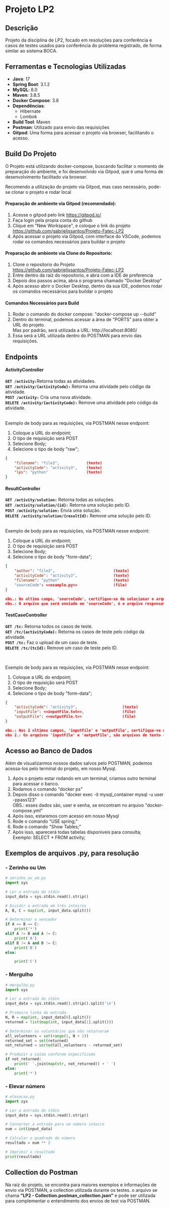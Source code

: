 # Projeto LP2

## Descrição
Projeto da disciplina de LP2, focado em resoluções para
conferência e casos de testes usados para conferência do problema registrado, de forma
similar ao sistema BOCA.

## Ferramentas e Tecnologias Utilizadas
- **Java**: 17
- **Spring Boot**: 3.1.2
- **MySQL**: 8.0
- **Maven**: 3.8.5
- **Docker Compose**: 3.8
- **Dependências**:
  - Hibernate
  - Lombok
- **Build Tool**: Maven
- **Postman**: Utilizado para envio das requisições
- **Gitpod**: Uma forma para acessar o projeto via browser, facilitando o acesso.

## Build Do Projeto

O Projeto está utilizando docker-compose, buscando facilitar o momento de preparação do ambiente, e foi desenvolvido via Gitpod, que é uma forma de desenvolvimento facilitado via browser.

Recomendo a utilização do projeto via Gitpod, mas caso necessário, pode-se clonar o projeto e rodar local

#### Preparação de ambiente via Gitpod (recomendado):

1. Acesse o gitpod pelo link https://gitpod.io/
2. Faça login pela propia conta do github
3. Clique em "New Workspace", e coloque o link do projeto https://github.com/gabrieljssantos/Projeto-Fatec-LP2
4. Após acessar o projeto via Gitpod, com interface do VSCode, podemos rodar os comandos necessários para buildar o projeto

#### Preparação de ambiente via Clone do Repositorio:

1. Clone o repositorio do Projeto https://github.com/gabrieljssantos/Projeto-Fatec-LP2
2. Entre dentro da raiz do repositorio, e abra com a IDE de preferencia
3. Depois dos passos acima, abra o programa chamado "Docker Desktop"
4. Após acesso abrir o Docker Desktop, dentro da sua IDE, podemos rodar os comandos necessários para buildar o projeto

####  Comandos Necessários para Build

1. Rodar o comando do docker compose: "docker-compose up --build"
2. Dentro do terminal, podemos acessar a área de "PORTS" para obter a URL do projeto.<br>
    Mas por padrão, será utilizada a URL: http://localhost:8080/
3. Essa será a URL utilizada dentro do POSTMAN para envio das requisições.

## Endpoints

#### ActivityController

<b>`GET /activity:`</b>Retorna todas as atividades. <br>
<b>`GET /activity/{activityCode}:`</b> Retorna uma atividade pelo código da atividade.<br>
<b>`POST /activity:`</b> Cria uma nova atividade.<br>
<b>`DELETE /activity/{activityCode}:`</b> Remove uma atividade pelo código da atividade.<br>
<br>

Exemplo de body para as requisições, via POSTMAN nesse endpoint:

1. Coloque a URL do endpoint;
2. O tipo de requisição será POST
2. Selecione Body;
3. Selecione o tipo de body "raw";

```json
{
    "filename": "file3",            (texto)
    "activityCode": "activity3",    (texto)
    "lps": "python"                 (texto)
}
```


#### ResultController

<b>`GET /activity/solution:`</b> Retorna todas as soluções.<br>
<b>`GET /activity/solution/{id}:`</b> Retorna uma solução pelo ID.<br>
<b>`POST /activity/solution:`</b> Envia uma solução.<br>
<b>`DELETE /activity/solution/{resultId}:`</b> Remove uma solução pelo ID.<br>
<br>

Exemplo de body para as requisições, via POSTMAN nesse endpoint:

1. Coloque a URL do endpoint;
2. O tipo de requisição será POST
2. Selecione Body;
3. Selecione o tipo de body "form-data";

```json
{
    "author": "file3",                          (texto)
    "activityCode": "activity3",                (texto)
    "filename": "python"                        (texto)
    "sourceCode": <<example.py>>                (file)
}

obs.: No ultimo campo, 'sourceCode', certifique-se de selecionar o arquivo
obs.: O arquivo que será enviado em 'sourceCode', é o arquivo responsavel pela resolução do problema. Ao decorrer do read.me estará disponivel 3 arquivos de testes ("zerinho ou um", "mergulho", "a elevação de um numero (exemplo)")
```

#### TestCaseController

<b>`GET /tc:`</b> Retorna todos os casos de teste.<br>
<b>`GET /tc/{activityCode}:`</b> Retorna os casos de teste pelo código da atividade.<br>
<b>`POST /tc:`</b> Faz o upload de um caso de teste.<br>
<b>`DELETE /tc/{tcId}:`</b> Remove um caso de teste pelo ID.<br>

<br>

Exemplo de body para as requisições, via POSTMAN nesse endpoint:

1. Coloque a URL do endpoint;
2. O tipo de requisição será POST
2. Selecione Body;
3. Selecione o tipo de body "form-data";

```json
{
    "activityCode": "activity3",                    (texto)
    "inputFile": <<inputFile.txt>>,                 (file)
    "outputFile": <<outputFile.t>>                  (file)
}

obs.: Nos 2 ultimos campos, 'inputFile' e 'outputFile', certifique-se de selecionar o arquivo
obs 2.: Os arquivos 'inputFile' e 'outputFile', são arquivos de texto (.txt), onde vão ser enviados os arquivos de entrada e saida, respectivamente, que serão testados posteriormente
```

## Acesso ao Banco de Dados

Além de visualizarmos nossos dados salvos pelo POSTMAN, podemos acessa-los pelo terminal do projeto, em nosso Mysql.

1. Após o projeto estar rodando em um terminal, criamos outro terminal para acessar o banco.
2. Rodamos o comando "docker ps"
3. Depois disso o comando "docker exec -it mysql_container mysql -u user -ppass123" <br>
    OBS.: esses dados são, user e senha, se encontram no arquivo "docker-compose.yml"
4. Após isso, estaremos com acesso em nosso Mysql
5. Rode o comando "USE spring;"
6. Rode o comando "Show Tables;"
7. Após isso, aparecerá todas tabelas disponiveis para consulta; <br>
    Exemplo: SELECT * FROM activity;

## Exemplos de arquivos .py, para resolução

### - Zerinho ou Um

```py
# zerinho_ou_um.py
import sys

# Ler a entrada do stdin
input_data = sys.stdin.read().strip()

# Dividir a entrada em três inteiros
A, B, C = map(int, input_data.split())

# Determinar o vencedor
if A == B == C:
    print('*')
elif A != B and A != C:
    print('A')
elif B != A and B != C:
    print('B')
else:

    print('C')


```



### - Mergulho

```py
# mergulho.py
import sys

# Ler a entrada do stdin
input_data = sys.stdin.read().strip().split('\n')

# Primeira linha da entrada
N, R = map(int, input_data[0].split())
returned = list(map(int, input_data[1].split()))

# Determinar os voluntários que não retornaram
all_volunteers = set(range(1, N + 1))
returned_set = set(returned)
not_returned = sorted(all_volunteers - returned_set)

# Produzir a saída conforme especificado
if not_returned:
    print(' '.join(map(str, not_returned)) + ' ')
else:
    print('*')
```


### - Elevar número

```py
# elevacao.py
import sys

# Ler a entrada do stdin
input_data = sys.stdin.read().strip()

# Converter a entrada para um número inteiro
num = int(input_data)

# Calcular o quadrado do número
resultado = num ** 2

# Imprimir o resultado
print(resultado)

```


## Collection do Postman

Na raiz do projeto, se encontra para maiores exemplos e informações de envio via POSTMAN, a collection utilizada durante os testes. o  arquivo se chama <b>"LP2 - Collection.postman_collection.json"</b> e pode ser utilizada para complementar o entendimento dos envios de test via POSTMAN.
